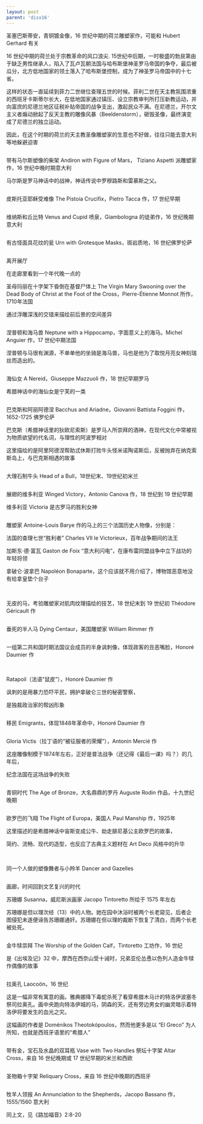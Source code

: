 ```yaml
---
layout: post
parent: 'disx16'
---
```

圣塞巴斯蒂安，青铜镀金像，16 世纪中期的荷兰雕塑家作，可能和 Hubert Gerhard 有关

16 世纪中期的荷兰处于宗教革命的风口浪尖. 15世纪中后期，一时极盛的勃艮第由于缺乏男性继承人，陷入了瓦卢瓦朝法国与哈布斯堡神圣罗马帝国的争夺，最后被瓜分，北方低地国家的领土落入了哈布斯堡控制，成为了神圣罗马帝国中的十七省。

这样的状态一直延续到菲力二世继位查理五世的时候。菲利二世在天主教氛围浓重的西班牙卡斯蒂尔长大，在低地国家通过镇压、设立宗教审判所打压新教运动，并向富庶的尼德兰地区征税补贴帝国的战争支出，激起民众不满。在尼德兰，开尔文主义者煽动掀起了反天主教的雕像风暴（Beeldenstorm），砸毁圣像，最终演变成了尼德兰的独立运动。

因此，在这个时期的荷兰的天主教圣像雕塑家的生意也不好做，往往只能去意大利等地躲避迫害

<img class='disc' data-src='https://lykoseremos.github.io/gmalb-01/disx16/20140228_101531.jpg'>

带有马尔斯塑像的柴架 Andiron with Figure of Mars， Tiziano Aspetti 派雕塑家作，16 世纪中晚时期意大利

马尔斯是罗马神话中的战神，神话传说中罗穆路斯和雷慕斯之父。

<img class='disc' data-src='https://lykoseremos.github.io/gmalb-01/disx16/20140228_101600.jpg'>

皮斯托亚耶稣受难像 The Pistoia Crucifix，Pietro Tacca 作，17 世纪早期

<img class='disc' data-src='https://lykoseremos.github.io/gmalb-01/disx16/20140228_101622.jpg'>

维纳斯和丘比特 Venus and Cupid 喷泉，Giambologna 的徒弟作，16 世纪晚期意大利

<img class='disc' data-src='https://lykoseremos.github.io/gmalb-01/disx16/20140228_101650.jpg'>

有古怪面具花纹的瓮 Urn with Grotesque Masks，斑岩质地，16 世纪佛罗伦萨

<img class='disc' data-src='https://lykoseremos.github.io/gmalb-01/disx16/20140228_101707.jpg'>

离开展厅

在走廊里看到一个年代晚一点的

圣母玛丽在十字架下昏倒在基督尸体上 The Virgin Mary Swooning over the Dead Body of Christ at the Foot of the Cross，Pierre-Étienne Monnot 所作，1710年法国

通过浮雕深浅的交错来描绘前后景的空间差异

<img class='disc' data-src='https://lykoseremos.github.io/gmalb-01/disx16/20140228_101727.jpg'>

涅普顿和海马兽 Neptune with a Hippocamp，字面意义上的海马。Michel Anguier 作，17 世纪中期法国

涅普顿与马很有渊源，不单单他的坐骑是海马兽，马也是他为了取悦月亮女神刻瑞丝而造出的。

<img class='disc' data-src='https://lykoseremos.github.io/gmalb-01/disx16/20140228_101758.jpg'>

海仙女 A Nereid，Giuseppe Mazzuoli 作，18 世纪早期罗马

希腊神话中的海仙女是宁芙的一类

<img class='disc' data-src='https://lykoseremos.github.io/gmalb-01/disx16/20140228_101806.jpg'>

巴克斯和阿丽阿德涅 Bacchus and Ariadne，Giovanni Battista Foggini 作，1652-1725 佛罗伦萨

巴克斯（希腊神话里的狄欧尼索斯）是罗马人所崇拜的酒神，在现代文化中常被视为物质欲望的代名词，与理性的阿波罗相对

这里描绘的是阿里阿德涅帮助忒休斯打败牛头怪米诺陶诺斯后，反被抛弃在纳克索斯岛上，与巴克斯相遇的故事

<img class='disc' data-src='https://lykoseremos.github.io/gmalb-01/disx16/20140228_101837.jpg'>

大理石制牛头 Head of a Bull，18世纪末、19世纪初米兰

<img class='disc' data-src='https://lykoseremos.github.io/gmalb-01/disx16/20140228_101856.jpg'>

展翅的维多利亚 Winged Victory，Antonio Canova 作，18 世纪到 19 世纪早期

维多利亚 Victoria 是古罗马的胜利女神

<img class='disc' data-src='https://lykoseremos.github.io/gmalb-01/disx16/20140228_101932.jpg'>

雕塑家 Antoine-Louis Barye 作的马上的三个法国历史人物像，分别是：

法国的查理七世“胜利者” Charles VII le Victorieux，百年战争期间的法王

加斯东·德·富瓦 Gaston de Foix “意大利闪电”，在康布雷同盟战争中立下战功的年轻将领

拿破仑·波拿巴 Napoléon Bonaparte，这个应该就不用介绍了，博物馆恶意地没有给拿皇垫个台子

<img class='disc' data-src='https://lykoseremos.github.io/gmalb-01/disx16/20140228_101957.jpg'>

<img class='disc' data-src='https://lykoseremos.github.io/gmalb-01/disx16/20140228_102002.jpg'>

无皮的马，考验雕塑家对肌肉纹理描绘的技艺，18 世纪末到 19 世纪初 Théodore Géricault 作

<img class='disc' data-src='https://lykoseremos.github.io/gmalb-01/disx16/20140228_102018.jpg'>

垂死的半人马 Dying Centaur，美国雕塑家 William Rimmer 作

<img class='disc' data-src='https://lykoseremos.github.io/gmalb-01/disx16/20140228_102037.jpg'>

一组第二共和国时期法国议会成员的半身讽刺像，体现政客的丑恶嘴脸，Honoré Daumier 作

<img class='disc' data-src='https://lykoseremos.github.io/gmalb-01/disx16/20140228_102050.jpg'>

<img class='disc' data-src='https://lykoseremos.github.io/gmalb-01/disx16/20140228_102053.jpg'>

Ratapoil（法语“鼠皮”），Honoré Daumier 作

讽刺的是用暴力恐吓平民，拥护拿破仑三世的秘密警察，

是独裁政治家的帮凶形象

<img class='disc' data-src='https://lykoseremos.github.io/gmalb-01/disx16/20140228_102111.jpg'>

移民 Emigrants，体现1848年革命中，Honoré Daumier 作

<img class='disc' data-src='https://lykoseremos.github.io/gmalb-01/disx16/20140228_102118.jpg'>

Gloria Victis（拉丁语的“被征服者的荣耀”），Antonin Mercié 作

这座雕像制模于1874年左右，正好是普法战争（还记得《最后一课》吗？）的几年后，

纪念法国在这场战争的失败

<img class='disc' data-src='https://lykoseremos.github.io/gmalb-01/disx16/20140228_102146.jpg'>

青铜时代 The Age of Bronze，大名鼎鼎的罗丹 Auguste Rodin 作品，十九世纪晚期

<img class='disc' data-src='https://lykoseremos.github.io/gmalb-01/disx16/20140228_102158.jpg'>

欧罗巴的飞翔 The Flight of Europa，美国人 Paul Manship 作，1925年

这里描述的是希腊神话中宙斯变成公牛、劫走腓尼基公主欧罗巴的故事，

简约、流畅、现代的造型，也反应了古典主义题材在 Art Deco 风格中的升华

<img class='disc' data-src='https://lykoseremos.github.io/gmalb-01/disx16/20140228_102300.jpg'>

<img class='disc' data-src='https://lykoseremos.github.io/gmalb-01/disx16/20140228_102813.jpg'>

同一个人做的塑像舞者与小羚羊 Dancer and Gazelles

<img class='disc' data-src='https://lykoseremos.github.io/gmalb-01/disx16/20140228_102334.jpg'>

画廊，时间回到文艺复兴的时代

苏珊娜 Susanna，威尼斯派画家 Jacopo Tintoretto 所绘于 1575 年左右

苏珊娜是但以理次经（13）中的人物。她在园中沐浴时被两个长老窥见，后者企图侵犯未遂便诬告苏珊娜通奸。苏珊娜在但以理的裁断下恢复了清白，而两个长老被处死。

<img class='disc' data-src='https://lykoseremos.github.io/gmalb-01/disx16/20140228_103205.jpg'>

金牛犊崇拜 The Worship of the Golden Calf，Tintoretto 工坊作，16 世纪

是《出埃及记》32 中，摩西在西奈山受十诫时，兄弟亚伦怂恿以色列人造金牛犊作偶像的故事

<img class='disc' data-src='https://lykoseremos.github.io/gmalb-01/disx16/20140228_103217.jpg'>

拉奥孔 Laocoön，16 世纪

这是一幅非常有寓意的画。雅典娜降下毒蛇杀死了看穿希腊木马计的特洛伊波塞冬祭司拉奥孔。画中央跑向特洛伊城的马，阴森的天，还有旁边男女的幽灵暗示着特洛伊将要发生的血光之灾。

这幅画的作者是 Doménikos Theotokópoulos，然而他更多是以 “El Greco” 为人所知，也就是西班牙语里的“希腊人”

<img class='disc' data-src='https://lykoseremos.github.io/gmalb-01/disx16/20140228_103247.jpg'>

带有金，宝石及水晶的双耳瓶 Vase with Two Handles 祭坛十字架 Altar Cross，来自 16 世纪晚期或 17 世纪早期的米兰和西欧

<img class='disc' data-src='https://lykoseremos.github.io/gmalb-01/disx16/20140228_103449.jpg'>

圣物箱十字架 Reliquary Cross，来自 16 世纪中晚期的西班牙

<img class='disc' data-src='https://lykoseremos.github.io/gmalb-01/disx16/20140228_103520.jpg'>

牧羊人领报 An Annunciation to the Shepherds，Jacopo Bassano 作，1555/1560 意大利

同上文，见《路加福音》2:8-20

<img class='disc' data-src='https://lykoseremos.github.io/gmalb-01/disx16/20140228_103610.jpg'>
